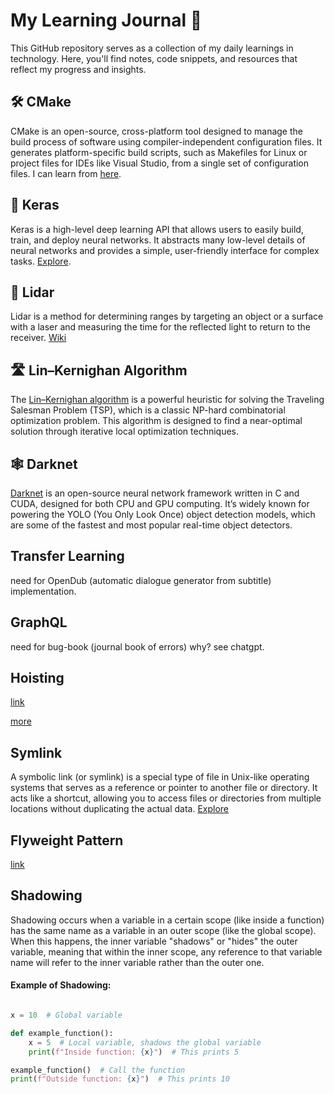 # My Learning Journal 🥜

This GitHub repository serves as a collection of my daily learnings in technology. Here, you'll find notes, code snippets, and resources that reflect my progress and insights.

## 🛠️ CMake

CMake is an open-source, cross-platform tool designed to manage the build process of software using compiler-independent configuration files. It generates platform-specific build scripts, such as Makefiles for Linux or project files for IDEs like Visual Studio, from a single set of configuration files. I can learn from [here](https://cmake.org/getting-started/).

## 🧠 Keras

Keras is a high-level deep learning API that allows users to easily build, train, and deploy neural networks. It abstracts many low-level details of neural networks and provides a simple, user-friendly interface for complex tasks. [Explore](https://www.notion.so/Keras-e2587ac62cf14f1aa3bf410feaf480b4).

## 🔦 Lidar

Lidar is a method for determining ranges by targeting an object or a surface with a laser and measuring the time for the reflected light to return to the receiver. [Wiki](https://en.wikipedia.org/wiki/Lidar)

## 🛣️ Lin–Kernighan Algorithm

The [Lin–Kernighan algorithm](https://en.wikipedia.org/wiki/Lin%E2%80%93Kernighan_heuristic) is a powerful heuristic for solving the Traveling Salesman Problem (TSP), which is a classic NP-hard combinatorial optimization problem. This algorithm is designed to find a near-optimal solution through iterative local optimization techniques.

##  🕸️ Darknet
[Darknet](https://pjreddie.com/darknet/) is an open-source neural network framework written in C and CUDA, designed for both CPU and GPU computing. It’s widely known for powering the YOLO (You Only Look Once) object detection models, which are some of the fastest and most popular real-time object detectors.

## Transfer Learning 
need for OpenDub (automatic dialogue generator from subtitle) implementation.

## GraphQL 
need for bug-book (journal book of errors) why? see chatgpt.

## Hoisting 
[link](https://www.digitalocean.com/community/tutorials/understanding-hoisting-in-javascript)

[more](https://github.com/yangshun/top-javascript-interview-questions?trk=feed_main-feed-card_feed-article-content)

## Symlink
A symbolic link (or symlink) is a special type of file in Unix-like operating systems that serves as a reference or pointer to another file or directory. It acts like a shortcut, allowing you to access files or directories from multiple locations without duplicating the actual data. [Explore](https://en.wikipedia.org/wiki/Symbolic_link)

## Flyweight Pattern
[link](https://refactoring.guru/design-patterns/flyweight)

## Shadowing
Shadowing occurs when a variable in a certain scope (like inside a function) has the same name as a variable in an outer scope (like the global scope). When this happens, the inner variable "shadows" or "hides" the outer variable, meaning that within the inner scope, any reference to that variable name will refer to the inner variable rather than the outer one.
#### Example of Shadowing:

```python

x = 10  # Global variable

def example_function():
    x = 5  # Local variable, shadows the global variable
    print(f"Inside function: {x}")  # This prints 5

example_function()  # Call the function
print(f"Outside function: {x}")  # This prints 10
```
